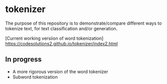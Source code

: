 # tokenizer

The purpose of this repository is to demonstrate/compare different ways to tokenize text, for text classification and/or generation.

[Current working versiion of word tokenization] https://codesolutions2.github.io/tokenizer/index2.html


## In progress
  - A more rigorous version of the word tokenizer
  - Subword tokenization
